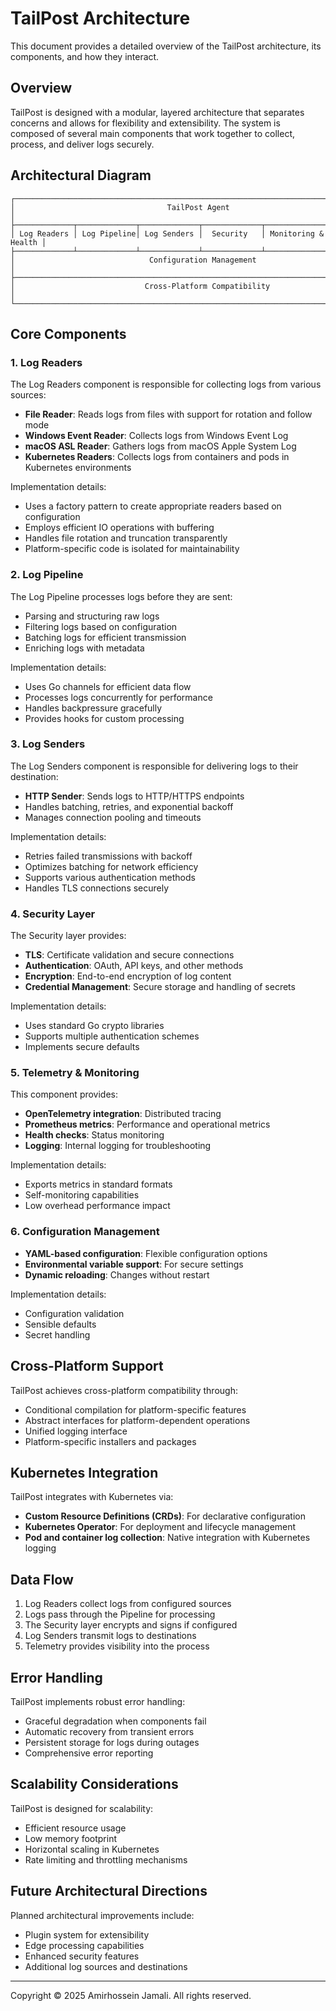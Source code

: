 # TailPost Architecture

This document provides a detailed overview of the TailPost architecture, its components, and how they interact.

## Overview

TailPost is designed with a modular, layered architecture that separates concerns and allows for flexibility and extensibility. The system is composed of several main components that work together to collect, process, and deliver logs securely.

## Architectural Diagram

```
┌─────────────────────────────────────────────────────────────────────────────┐
│                                  TailPost Agent                             │
├─────────────┬─────────────┬─────────────┬─────────────┬─────────────────────┤
│ Log Readers │ Log Pipeline│ Log Senders │  Security   │ Monitoring & Health │
├─────────────┴─────────────┴─────────────┴─────────────┴─────────────────────┤
│                              Configuration Management                       │
├─────────────────────────────────────────────────────────────────────────────┤
│                             Cross-Platform Compatibility                    │
└─────────────────────────────────────────────────────────────────────────────┘
```

## Core Components

### 1. Log Readers

The Log Readers component is responsible for collecting logs from various sources:

- **File Reader**: Reads logs from files with support for rotation and follow mode
- **Windows Event Reader**: Collects logs from Windows Event Log
- **macOS ASL Reader**: Gathers logs from macOS Apple System Log
- **Kubernetes Readers**: Collects logs from containers and pods in Kubernetes environments

Implementation details:
- Uses a factory pattern to create appropriate readers based on configuration
- Employs efficient IO operations with buffering
- Handles file rotation and truncation transparently
- Platform-specific code is isolated for maintainability

### 2. Log Pipeline

The Log Pipeline processes logs before they are sent:

- Parsing and structuring raw logs
- Filtering logs based on configuration
- Batching logs for efficient transmission
- Enriching logs with metadata

Implementation details:
- Uses Go channels for efficient data flow
- Processes logs concurrently for performance
- Handles backpressure gracefully
- Provides hooks for custom processing

### 3. Log Senders

The Log Senders component is responsible for delivering logs to their destination:

- **HTTP Sender**: Sends logs to HTTP/HTTPS endpoints
- Handles batching, retries, and exponential backoff
- Manages connection pooling and timeouts

Implementation details:
- Retries failed transmissions with backoff
- Optimizes batching for network efficiency
- Supports various authentication methods
- Handles TLS connections securely

### 4. Security Layer

The Security layer provides:

- **TLS**: Certificate validation and secure connections
- **Authentication**: OAuth, API keys, and other methods
- **Encryption**: End-to-end encryption of log content
- **Credential Management**: Secure storage and handling of secrets

Implementation details:
- Uses standard Go crypto libraries
- Supports multiple authentication schemes
- Implements secure defaults

### 5. Telemetry & Monitoring

This component provides:

- **OpenTelemetry integration**: Distributed tracing
- **Prometheus metrics**: Performance and operational metrics
- **Health checks**: Status monitoring
- **Logging**: Internal logging for troubleshooting

Implementation details:
- Exports metrics in standard formats
- Self-monitoring capabilities
- Low overhead performance impact

### 6. Configuration Management

- **YAML-based configuration**: Flexible configuration options
- **Environmental variable support**: For secure settings
- **Dynamic reloading**: Changes without restart

Implementation details:
- Configuration validation
- Sensible defaults
- Secret handling

## Cross-Platform Support

TailPost achieves cross-platform compatibility through:

- Conditional compilation for platform-specific features
- Abstract interfaces for platform-dependent operations
- Unified logging interface
- Platform-specific installers and packages

## Kubernetes Integration

TailPost integrates with Kubernetes via:

- **Custom Resource Definitions (CRDs)**: For declarative configuration
- **Kubernetes Operator**: For deployment and lifecycle management
- **Pod and container log collection**: Native integration with Kubernetes logging

## Data Flow

1. Log Readers collect logs from configured sources
2. Logs pass through the Pipeline for processing
3. The Security layer encrypts and signs if configured
4. Log Senders transmit logs to destinations
5. Telemetry provides visibility into the process

## Error Handling

TailPost implements robust error handling:

- Graceful degradation when components fail
- Automatic recovery from transient errors
- Persistent storage for logs during outages
- Comprehensive error reporting

## Scalability Considerations

TailPost is designed for scalability:

- Efficient resource usage
- Low memory footprint
- Horizontal scaling in Kubernetes
- Rate limiting and throttling mechanisms

## Future Architectural Directions

Planned architectural improvements include:

- Plugin system for extensibility
- Edge processing capabilities
- Enhanced security features
- Additional log sources and destinations

---

Copyright © 2025 Amirhossein Jamali. All rights reserved. 